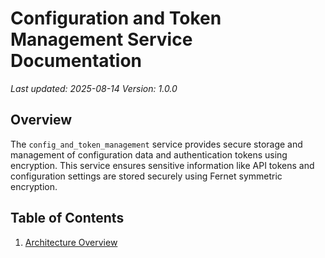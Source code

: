 # Configuration and Token Management Service Documentation

*Last updated: 2025-08-14*
*Version: 1.0.0*

## Overview

The `config_and_token_management` service provides secure storage and management of configuration data and authentication tokens using encryption. This service ensures sensitive information like API tokens and configuration settings are stored securely using Fernet symmetric encryption.

## Table of Contents

1. [Architecture Overview](#architecture-overview)
